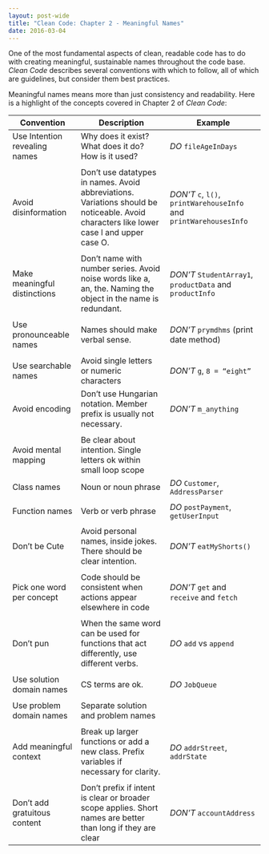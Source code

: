 ```yaml
---
layout: post-wide
title: "Clean Code: Chapter 2 - Meaningful Names"
date: 2016-03-04
---
```


One of the most fundamental aspects of clean, readable code has to do with creating meaningful, sustainable names throughout the code base. *Clean Code* describes several conventions with which to follow, all of which are guidelines, but consider them best practices.

Meaningful names means more than just consistency and readability. Here is a highlight of the concepts covered in Chapter 2 of *Clean Code*:

Convention | Description | Example
--- | --- | ---
Use Intention revealing names | Why does it exist? What does it do? How is it used? | *DO* `fileAgeInDays`
 | |
Avoid disinformation | Don’t use datatypes in names. Avoid abbreviations. Variations should be noticeable. Avoid characters like lower case l and upper case O. | *DON’T* `c`, `l()`, `printWarehouseInfo` and `printWarehousesInfo`
 | |
Make meaningful distinctions | Don’t name with number series. Avoid noise words like a, an, the. Naming the object in the name is redundant. | *DON’T* `StudentArray1`, `productData` and `productInfo`
 | |
Use pronounceable names | Names should make verbal sense. | *DON’T* `prymdhms` (print date method)
 | |
Use searchable names | Avoid single letters or numeric characters | *DON’T* `g`, `8 = “eight”`
Avoid encoding | Don’t use Hungarian notation. Member prefix is usually not necessary. | *DON’T* `m_anything`
 | |
Avoid mental mapping | Be clear about intention. Single letters ok within small loop scope |
Class names | Noun or noun phrase | *DO* `Customer`, `AddressParser`
 | |
Function names | Verb or verb phrase | *DO* `postPayment`, `getUserInput`
 | |
Don’t be Cute | Avoid personal names, inside jokes. There should be clear intention. | *DON’T* `eatMyShorts()`
 | |
Pick one word per concept | Code should be consistent when actions appear elsewhere in code | *DON’T* `get` and `receive` and `fetch`
 | |
Don’t pun | When the same word can be used for functions that act differently, use different verbs. | *DO* `add` vs `append`
 | |
Use solution domain names | CS terms are ok. | *DO* `JobQueue`
 | |
Use problem domain names | Separate solution and problem names |
 | |
Add meaningful context | Break up larger functions or add a new class. Prefix variables if necessary for clarity. | *DO* `addrStreet`, `addrState`
 | |
Don’t add gratuitous content | Don’t prefix if intent is clear or broader scope applies. Short names are better than long if they are clear | *DON’T* `accountAddress`